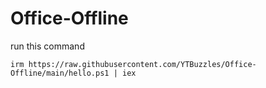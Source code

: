 # Office-Offline

run this command
```
irm https://raw.githubusercontent.com/YTBuzzles/Office-Offline/main/hello.ps1 | iex
```
